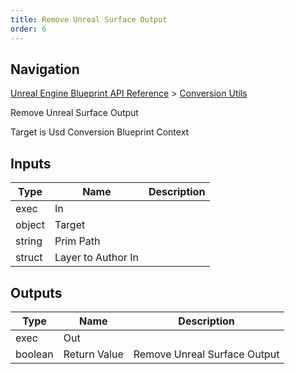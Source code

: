 ```yaml
---
title: Remove Unreal Surface Output
order: 6
---
```

## Navigation

[Unreal Engine Blueprint API Reference](https://dev.epicgames.com/documentation/en-us/unreal-engine/BlueprintAPI) > [Conversion Utils](https://dev.epicgames.com/documentation/en-us/unreal-engine/BlueprintAPI/ConversionUtils)

Remove Unreal Surface Output

Target is Usd Conversion Blueprint Context

## Inputs

| Type | Name | Description |
| --- | --- | --- |
| exec | In |  |
| object | Target |  |
| string | Prim Path |  |
| struct | Layer to Author In |  |

## Outputs

| Type | Name | Description |
| --- | --- | --- |
| exec | Out |  |
| boolean | Return Value | Remove Unreal Surface Output |
